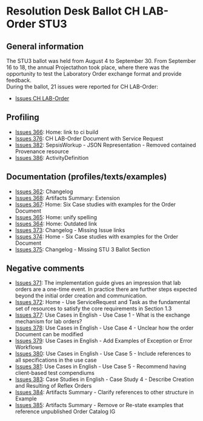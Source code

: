 # Resolution Desk Ballot CH LAB-Order STU3

## General information
The STU3 ballot was held from August 4 to September 30. From September 16 to 18, 
the annual Projectathon took place, where there was the opportunity to test the 
Laboratory Order exchange format and provide feedback.   
During the ballot, 21 issues were reported for CH LAB-Order:
* [Issues CH LAB-Order](https://github.com/hl7ch/ch-lab-order/issues?q=is%3Aissue%20state%3Aopen%20label%3A%22STU%203%20Ballot%22)

## Profiling

* [Issues 366](https://github.com/hl7ch/ch-lab-order/issues/366): Home: link to ci build
* [Issues 376](https://github.com/hl7ch/ch-lab-order/issues/376): CH LAB-Order Document with Service Request
* [Issues 382](https://github.com/hl7ch/ch-lab-order/issues/382): SepsisWorkup - JSON Representation - Removed contained Provenance resource
* [Issues 386](https://github.com/hl7ch/ch-lab-order/issues/386): ActivityDefinition

## Documentation (profiles/texts/examples)
* [Issues 362](https://github.com/hl7ch/ch-lab-order/issues/362): Changelog
* [Issues 368](https://github.com/hl7ch/ch-lab-order/issues/368): Artifacts Summary: Extension
* [Issues 367](https://github.com/hl7ch/ch-lab-order/issues/367): Home: Six Case studies with examples for the Order Document
* [Issues 365](https://github.com/hl7ch/ch-lab-order/issues/365): Home: unify spelling 
* [Issues 364](https://github.com/hl7ch/ch-lab-order/issues/364): Home: Outdated link
* [Issues 373](https://github.com/hl7ch/ch-lab-order/issues/373): Changelog - Missing Issue links
* [Issues 374](https://github.com/hl7ch/ch-lab-order/issues/374): Home - Six Case studies with examples for the Order Document
* [Issues 375](https://github.com/hl7ch/ch-lab-order/issues/375): Changelog - Missing STU 3 Ballot Section
 
## Negative comments
* [Issues 371](https://github.com/hl7ch/ch-lab-order/issues/371): The implementation guide gives an impression that lab orders are a one-time event. In practice there are further steps expected beyond the initial order creation and communication.
* [Issues 372](https://github.com/hl7ch/ch-lab-order/issues/372): Home - Use ServiceRequest and Task as the fundamental set of resources to satisfy the core requirements in Section 1.3
* [Issues 377](https://github.com/hl7ch/ch-lab-order/issues/377): Use Cases in English - Use Case 1 - What is the exchange mechanism for lab orders?
* [Issues 378](https://github.com/hl7ch/ch-lab-order/issues/378): Use Cases in English - Use Case 4 - Unclear how the order Document can be modified
* [Issues 379](https://github.com/hl7ch/ch-lab-order/issues/379): Use Cases in English - Add Examples of Exception or Error Workflows
* [Issues 380](https://github.com/hl7ch/ch-lab-order/issues/380): Use Cases in English - Use Case 5 - Include references to all specifications in the use case
* [Issues 381](https://github.com/hl7ch/ch-lab-order/issues/381): Use Cases in English - Use Case 5 - Recommend having client-based test compendiums
* [Issues 383](https://github.com/hl7ch/ch-lab-order/issues/383): Case Studies in English - Case Study 4 - Describe Creation and Resulting of Reflex Orders
* [Issues 384](https://github.com/hl7ch/ch-lab-order/issues/384): Artifacts Summary - Clarify references to other structure in Example
* [Issues 385](https://github.com/hl7ch/ch-lab-order/issues/385): Artifacts Summary - Remove or Re-state examples that reference unpublished Order Catalog IG